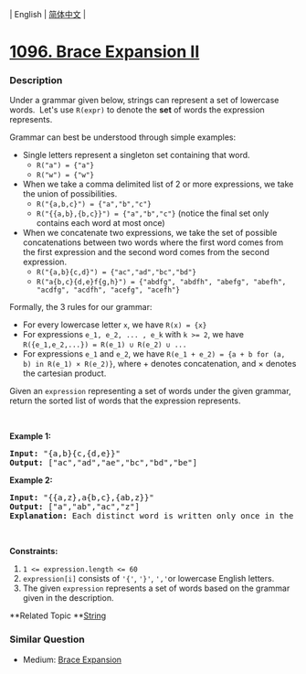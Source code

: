 | English | [简体中文](README.md) |

# [1096. Brace Expansion II](https://leetcode-cn.com/problems/brace-expansion-ii)
 ### Description
<p>Under a grammar given below, strings can represent a set of lowercase words.&nbsp; Let&#39;s&nbsp;use <code>R(expr)</code>&nbsp;to denote the <strong>set</strong> of words the expression represents.</p>

<p>Grammar can best be understood through simple examples:</p>

<ul>
	<li>Single letters represent a singleton set containing that word.
	<ul>
		<li><code>R(&quot;a&quot;) = {&quot;a&quot;}</code></li>
		<li><code>R(&quot;w&quot;) = {&quot;w&quot;}</code></li>
	</ul>
	</li>
	<li>When we take a comma delimited list of 2 or more expressions, we take the union of possibilities.
	<ul>
		<li><code>R(&quot;{a,b,c}&quot;) = {&quot;a&quot;,&quot;b&quot;,&quot;c&quot;}</code></li>
		<li><code>R(&quot;{{a,b},{b,c}}&quot;) = {&quot;a&quot;,&quot;b&quot;,&quot;c&quot;}</code>&nbsp;(notice the final set only contains each word at most once)</li>
	</ul>
	</li>
	<li>When we concatenate two expressions, we take the set of possible concatenations between two words where the first word comes from the first expression and the second word comes from the second expression.
	<ul>
		<li><code>R(&quot;{a,b}{c,d}&quot;) = {&quot;ac&quot;,&quot;ad&quot;,&quot;bc&quot;,&quot;bd&quot;}</code></li>
		<li><code>R(&quot;a{b,c}{d,e}f{g,h}&quot;)&nbsp;= {&quot;abdfg&quot;, &quot;abdfh&quot;, &quot;abefg&quot;, &quot;abefh&quot;, &quot;acdfg&quot;, &quot;acdfh&quot;, &quot;acefg&quot;, &quot;acefh&quot;}</code></li>
	</ul>
	</li>
</ul>

<p>Formally, the 3 rules for our grammar:</p>

<ul>
	<li>For every lowercase letter <code>x</code>, we have <code>R(x) = {x}</code></li>
	<li>For expressions <code>e_1, e_2, ... , e_k</code>&nbsp;with <code>k &gt;= 2</code>, we have <code>R({e_1,e_2,...}) = R(e_1)&nbsp;&cup; R(e_2)&nbsp;&cup; ...</code></li>
	<li>For&nbsp;expressions <code>e_1</code> and <code>e_2</code>, we have <code>R(e_1 + e_2) = {a + b for (a, b) in&nbsp;R(e_1)&nbsp;&times; R(e_2)}</code>, where + denotes concatenation, and &times; denotes the cartesian product.</li>
</ul>

<p>Given an <code>expression</code> representing a set of words under the given grammar, return the&nbsp;sorted list of words that the expression represents.</p>

<p>&nbsp;</p>

<div>
<p><strong>Example 1:</strong></p>

<pre>
<strong>Input: </strong><span id="example-input-1-1">&quot;{a,b}{c,{d,e}}&quot;</span>
<strong>Output: </strong><span id="example-output-1">[&quot;ac&quot;,&quot;ad&quot;,&quot;ae&quot;,&quot;bc&quot;,&quot;bd&quot;,&quot;be&quot;]</span>
</pre>

<div>
<p><strong>Example 2:</strong></p>

<pre>
<strong>Input: </strong><span>&quot;{{a,z},a{b,c},{ab,z}}&quot;</span>
<strong>Output: </strong><span>[&quot;a&quot;,&quot;ab&quot;,&quot;ac&quot;,&quot;z&quot;]</span>
<strong>Explanation: </strong>Each distinct word is written only once in the final answer.
</pre>

<p>&nbsp;</p>

<p><strong>Constraints:</strong></p>

<ol>
	<li><code>1 &lt;= expression.length &lt;= 60</code></li>
	<li><code>expression[i]</code> consists of <code>&#39;{&#39;</code>, <code>&#39;}&#39;</code>, <code>&#39;,&#39;</code>or lowercase English letters.</li>
	<li>The given&nbsp;<code>expression</code>&nbsp;represents a set of words based on the grammar given in the description.</li>
</ol>
</div>
</div>

**Related Topic	**[String](https://leetcode-cn.com/tag/string) 

### Similar Question
 - Medium:	[Brace Expansion](https://leetcode-cn.com/problems/brace-expansion) 
